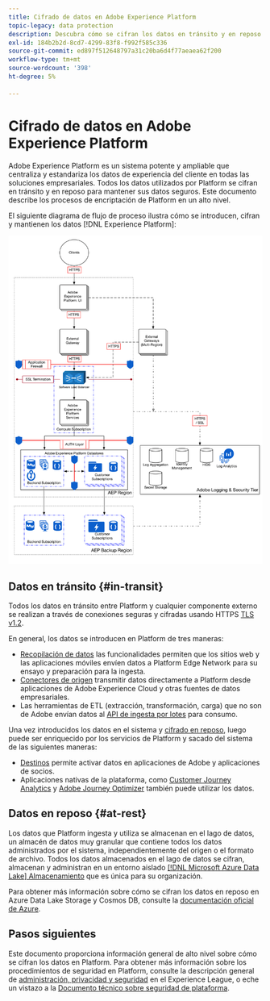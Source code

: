 ```yaml
---
title: Cifrado de datos en Adobe Experience Platform
topic-legacy: data protection
description: Descubra cómo se cifran los datos en tránsito y en reposo en Adobe Experience Platform.
exl-id: 184b2b2d-8cd7-4299-83f8-f992f585c336
source-git-commit: ed897f512648797a31c20ba6d4f77aeaea62f200
workflow-type: tm+mt
source-wordcount: '398'
ht-degree: 5%

---
```


# Cifrado de datos en Adobe Experience Platform

Adobe Experience Platform es un sistema potente y ampliable que centraliza y estandariza los datos de experiencia del cliente en todas las soluciones empresariales. Todos los datos utilizados por Platform se cifran en tránsito y en reposo para mantener sus datos seguros. Este documento describe los procesos de encriptación de Platform en un alto nivel.

El siguiente diagrama de flujo de proceso ilustra cómo se introducen, cifran y mantienen los datos [!DNL Experience Platform]:

![](../images/governance-privacy-security/encryption/flow.png)

## Datos en tránsito {#in-transit}

Todos los datos en tránsito entre Platform y cualquier componente externo se realizan a través de conexiones seguras y cifradas usando HTTPS [TLS v1.2](https://datatracker.ietf.org/doc/html/rfc5246).

En general, los datos se introducen en Platform de tres maneras:

* [Recopilación de datos](../../collection/home.md) las funcionalidades permiten que los sitios web y las aplicaciones móviles envíen datos a Platform Edge Network para su ensayo y preparación para la ingesta.
* [Conectores de origen](../../sources/home.md) transmitir datos directamente a Platform desde aplicaciones de Adobe Experience Cloud y otras fuentes de datos empresariales.
* Las herramientas de ETL (extracción, transformación, carga) que no son de Adobe envían datos al [API de ingesta por lotes](../../ingestion/batch-ingestion/overview.md) para consumo.

Una vez introducidos los datos en el sistema y [cifrado en reposo](#at-rest), luego puede ser enriquecido por los servicios de Platform y sacado del sistema de las siguientes maneras:

* [Destinos](../../destinations/home.md) permite activar datos en aplicaciones de Adobe y aplicaciones de socios.
* Aplicaciones nativas de la plataforma, como [Customer Journey Analytics](https://experienceleague.adobe.com/docs/analytics-platform/using/cja-overview/cja-overview.html?lang=es) y [Adobe Journey Optimizer](https://experienceleague.adobe.com/docs/journey-optimizer/using/ajo-home.html?lang=es) también puede utilizar los datos.

## Datos en reposo {#at-rest}

Los datos que Platform ingesta y utiliza se almacenan en el lago de datos, un almacén de datos muy granular que contiene todos los datos administrados por el sistema, independientemente del origen o el formato de archivo. Todos los datos almacenados en el lago de datos se cifran, almacenan y administran en un entorno aislado [[!DNL Microsoft Azure Data Lake] Almacenamiento](https://docs.microsoft.com/en-us/azure/storage/blobs/data-lake-storage-introduction) que es única para su organización.

Para obtener más información sobre cómo se cifran los datos en reposo en Azure Data Lake Storage y Cosmos DB, consulte la [documentación oficial de Azure](https://docs.microsoft.com/en-us/azure/data-lake-store/data-lake-store-encryption).

## Pasos siguientes

Este documento proporciona información general de alto nivel sobre cómo se cifran los datos en Platform. Para obtener más información sobre los procedimientos de seguridad en Platform, consulte la descripción general de [administración, privacidad y seguridad](./overview.md) en el Experience League, o eche un vistazo a la [Documento técnico sobre seguridad de plataforma](https://www.adobe.com/content/dam/cc/en/security/pdfs/AEP_SecurityOverview.pdf).
